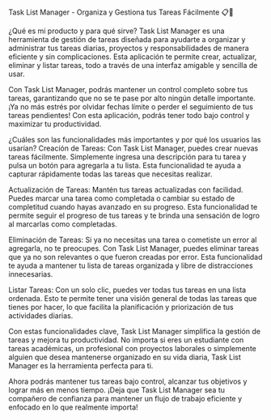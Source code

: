 Task List Manager - Organiza y Gestiona tus Tareas Fácilmente 📋🚀

¿Qué es mi producto y para qué sirve?
Task List Manager es una herramienta de gestión de tareas diseñada para ayudarte a organizar y administrar tus tareas diarias, proyectos y responsabilidades de manera eficiente y sin complicaciones. Esta aplicación te permite crear, actualizar, eliminar y listar tareas, todo a través de una interfaz amigable y sencilla de usar.

Con Task List Manager, podrás mantener un control completo sobre tus tareas, garantizando que no se te pase por alto ningún detalle importante. ¡Ya no más estrés por olvidar fechas límite o perder el seguimiento de tus tareas pendientes! Con esta aplicación, podrás tener todo bajo control y maximizar tu productividad.

¿Cuáles son las funcionalidades más importantes y por qué los usuarios las usarían?
Creación de Tareas: Con Task List Manager, puedes crear nuevas tareas fácilmente. Simplemente ingresa una descripción para tu tarea y pulsa un botón para agregarla a tu lista. Esta funcionalidad te ayuda a capturar rápidamente todas las tareas que necesitas realizar.

Actualización de Tareas: Mantén tus tareas actualizadas con facilidad. Puedes marcar una tarea como completada o cambiar su estado de completitud cuando hayas avanzado en su progreso. Esta funcionalidad te permite seguir el progreso de tus tareas y te brinda una sensación de logro al marcarlas como completadas.

Eliminación de Tareas: Si ya no necesitas una tarea o cometiste un error al agregarla, no te preocupes. Con Task List Manager, puedes eliminar tareas que ya no son relevantes o que fueron creadas por error. Esta funcionalidad te ayuda a mantener tu lista de tareas organizada y libre de distracciones innecesarias.

Listar Tareas: Con un solo clic, puedes ver todas tus tareas en una lista ordenada. Esto te permite tener una visión general de todas las tareas que tienes por hacer, lo que facilita la planificación y priorización de tus actividades diarias.

Con estas funcionalidades clave, Task List Manager simplifica la gestión de tareas y mejora tu productividad. No importa si eres un estudiante con tareas académicas, un profesional con proyectos laborales o simplemente alguien que desea mantenerse organizado en su vida diaria, Task List Manager es la herramienta perfecta para ti.

Ahora podrás mantener tus tareas bajo control, alcanzar tus objetivos y lograr más en menos tiempo. ¡Deja que Task List Manager sea tu compañero de confianza para mantener un flujo de trabajo eficiente y enfocado en lo que realmente importa!

